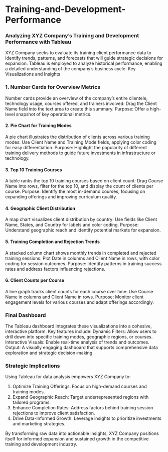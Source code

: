 # Training-and-Development-Performance

### Analyzing XYZ Company’s Training and Development Performance with Tableau

XYZ Company seeks to evaluate its training client performance data to identify trends, patterns, and forecasts that will guide strategic decisions for expansion. Tableau is employed to analyze historical performance, enabling a detailed understanding of the company’s business cycle.
Key Visualizations and Insights

### 1. Number Cards for Overview Metrics

Number cards provide an overview of the company’s entire clientele, technology usage, courses offered, and trainers involved:
Drag the Client Name field into the text area to create this summary.
Purpose: Offer a high-level snapshot of key operational metrics.

#### 2. Pie Chart for Training Modes

A pie chart illustrates the distribution of clients across various training modes:
Use Client Name and Training Mode fields, applying color coding for easy differentiation.
Purpose: Highlight the popularity of different training delivery methods to guide future investments in infrastructure or technology.

#### 3. Top 10 Training Courses

A table ranks the top 10 training courses based on client count:
Drag Course Name into rows, filter for the top 10, and display the count of clients per course.
Purpose: Identify the most in-demand courses, focusing on expanding offerings and improving curriculum quality.

#### 4. Geographic Client Distribution

A map chart visualizes client distribution by country:
Use fields like Client Name, States, and Country for labels and color coding.
Purpose: Understand geographic reach and identify potential markets for expansion.

#### 5. Training Completion and Rejection Trends

A stacked column chart shows monthly trends in completed and rejected training sessions:
Plot Date in columns and Client Name in rows, with color coding for session outcomes.
Purpose: Identify patterns in training success rates and address factors influencing rejections.

#### 6. Client Counts per Course

A line graph tracks client counts for each course over time:
Use Course Name in columns and Client Name in rows.
Purpose: Monitor client engagement levels for various courses and adapt offerings accordingly.

### Final Dashboard

The Tableau dashboard integrates these visualizations into a cohesive, interactive platform. Key features include:
Dynamic Filters: Allow users to drill down into specific training modes, geographic regions, or courses.
Interactive Visuals: Enable real-time analysis of trends and outcomes.
Output: A visually engaging dashboard that supports comprehensive data exploration and strategic decision-making.

### Strategic Implications

Using Tableau for data analysis empowers XYZ Company to:
1. Optimize Training Offerings: Focus on high-demand courses and training modes.
2. Expand Geographic Reach: Target underrepresented regions with tailored programs.
3. Enhance Completion Rates: Address factors behind training session rejections to improve client satisfaction.
4. Drive Data-Informed Growth: Leverage insights to prioritize investments and marketing strategies.

By transforming raw data into actionable insights, XYZ Company positions itself for informed expansion and sustained growth in the competitive training and development industry.
 
